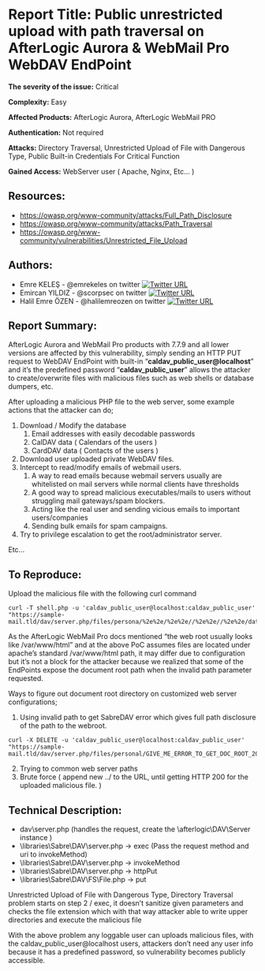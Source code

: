 # **Report Title:** Public unrestricted upload with path traversal on AfterLogic Aurora & WebMail Pro WebDAV EndPoint

**The severity of the issue:** Critical

**Complexity:** Easy

**Affected Products:** AfterLogic Aurora, AfterLogic WebMail PRO

**Authentication:** Not required

**Attacks:**  Directory Traversal, Unrestricted Upload of File with Dangerous Type, Public Built-in Credentials For Critical Function

**Gained Access:** WebServer user ( Apache, Nginx, Etc… )

## **Resources:**
* https://owasp.org/www-community/attacks/Full_Path_Disclosure
* https://owasp.org/www-community/attacks/Path_Traversal
* https://owasp.org/www-community/vulnerabilities/Unrestricted_File_Upload

## **Authors:**

* Emre KELEŞ - @emrekeles on twitter [![Twitter URL](https://img.shields.io/twitter/url/https/twitter.com/emrekeles.svg?style=social&label=Follow%20%40emrekeles)](https://twitter.com/emrekeles)
* Emircan YILDIZ - @scorpsec on twitter [![Twitter URL](https://img.shields.io/twitter/url/https/twitter.com/scorpsec.svg?style=social&label=Follow%20%40scorpsec)](https://twitter.com/scorpsec)
* Halil Emre ÖZEN - @halilemreozen on twitter [![Twitter URL](https://img.shields.io/twitter/url/https/twitter.com/halilemreozen.svg?style=social&label=Follow%20%40halilemreozen)](https://twitter.com/halilemreozen)

## **Report Summary:**
AfterLogic Aurora and WebMail Pro products with 7.7.9 and all lower versions are affected by this vulnerability, simply sending an HTTP PUT request to WebDAV EndPoint with built-in “**caldav_public_user@localhost**” and it’s the predefined password “**caldav_public_user**” allows the attacker to create/overwrite files with malicious files such as web shells or database dumpers, etc.

After uploading a malicious PHP file to the web server, some example actions that the attacker can do;

1. Download / Modify the database
    1. Email addresses with easily decodable passwords
    2. CalDAV data ( Calendars of the users )
    3. CardDAV data ( Contacts of the users )
2. Download user uploaded private WebDAV files.
3. Intercept to read/modify emails of webmail users. 
    1. A way to read emails because webmail servers usually are whitelisted on mail servers while normal clients have thresholds
    2. A good way to spread malicious executables/mails to users without struggling mail gateways/spam blockers.
    3. Acting like the real user and sending vicious emails to important users/companies
    4. Sending bulk emails for spam campaigns.
4. Try to privilege escalation to get the root/administrator server.

Etc...

## **To Reproduce:**

Upload the malicious file with the following curl command

```shell
curl -T shell.php -u 'caldav_public_user@localhost:caldav_public_user' "https://sample-mail.tld/dav/server.php/files/persona/%2e%2e/%2e%2e//%2e%2e//%2e%2e/data//%2e%2e//%2e%2e//%2e%2e//%2e%2e//%2e%2e//%2e%2e//%2e%2e//%2e%2e//%2e%2e//%2e%2e//%2e%2e//%2e%2e//%2e%2e//%2e%2e//%2e%2e//%2e%2e//%2e%2e//%2e%2e//%2e%2e//%2e%2e//%2e%2e//%2e%2e//%2e%2e/var/www/html/shell.php"
```

As the AfterLogic WebMail Pro docs mentioned “the web root usually looks like /var/www/html” and at the above PoC assumes files are located under apache’s standard /var/www/html path, it may differ due to configuration but it’s not a block for the attacker because we realized that some of the EndPoints expose the document root path when the invalid path parameter requested.

Ways to figure out document root directory on customized web server configurations;

1. Using invalid path to get SabreDAV error which gives full path disclosure of the path to the webroot.

```shell
curl -X DELETE -u 'caldav_public_user@localhost:caldav_public_user' "https://sample-mail.tld/dav/server.php/files/personal/GIVE_ME_ERROR_TO_GET_DOC_ROOT_2021"
```

2. Trying to common web server paths
3. Brute force ( append new ../ to the URL, until getting HTTP 200 for the uploaded malicious file. )

## **Technical Description:**

* dav\server.php (handles the request, create the \afterlogic\DAV\Server instance )
* \libraries\Sabre\DAV\server.php -> exec (Pass the request method and uri to invokeMethod)
* \libraries\Sabre\DAV\server.php -> invokeMethod 
* \libraries\Sabre\DAV\server.php -> httpPut
* \libraries\Sabre\DAV\FS\File.php -> put

Unrestricted Upload of File with Dangerous Type, Directory Traversal problem starts on step 2 / exec, it doesn’t sanitize given parameters and checks the file extension which with that way attacker able to write upper directories and execute the malicious file

With the above problem any loggable user can uploads malicious files, with the caldav_public_user@localhost users, attackers don’t need any user info because it has a predefined password, so vulnerability becomes publicly accessible.
